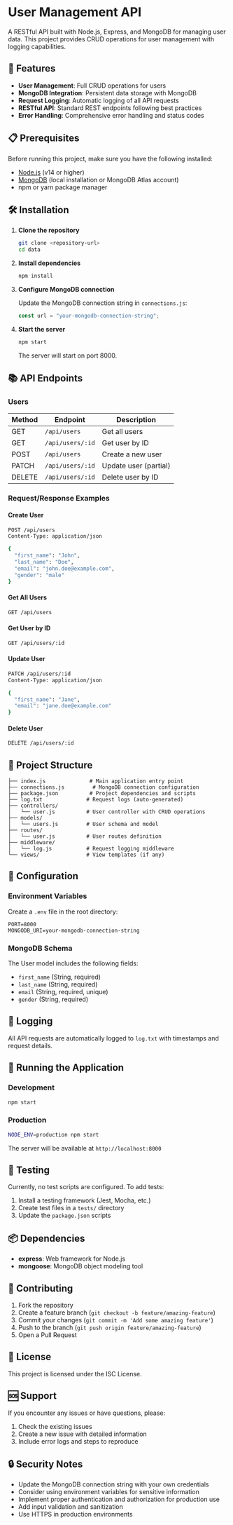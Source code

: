 # User Management API

A RESTful API built with Node.js, Express, and MongoDB for managing user data. This project provides CRUD operations for user management with logging capabilities.

## 🚀 Features

- **User Management**: Full CRUD operations for users
- **MongoDB Integration**: Persistent data storage with MongoDB
- **Request Logging**: Automatic logging of all API requests
- **RESTful API**: Standard REST endpoints following best practices
- **Error Handling**: Comprehensive error handling and status codes

## 📋 Prerequisites

Before running this project, make sure you have the following installed:

- [Node.js](https://nodejs.org/) (v14 or higher)
- [MongoDB](https://www.mongodb.com/) (local installation or MongoDB Atlas account)
- npm or yarn package manager

## 🛠️ Installation

1. **Clone the repository**
   ```bash
   git clone <repository-url>
   cd data
   ```

2. **Install dependencies**
   ```bash
   npm install
   ```

3. **Configure MongoDB connection**
   
   Update the MongoDB connection string in `connections.js`:
   ```javascript
   const url = "your-mongodb-connection-string";
   ```

4. **Start the server**
   ```bash
   npm start
   ```

   The server will start on port 8000.

## 📚 API Endpoints

### Users

| Method | Endpoint | Description |
|--------|----------|-------------|
| GET | `/api/users` | Get all users |
| GET | `/api/users/:id` | Get user by ID |
| POST | `/api/users` | Create a new user |
| PATCH | `/api/users/:id` | Update user (partial) |
| DELETE | `/api/users/:id` | Delete user by ID |

### Request/Response Examples

#### Create User
```bash
POST /api/users
Content-Type: application/json

{
  "first_name": "John",
  "last_name": "Doe",
  "email": "john.doe@example.com",
  "gender": "male"
}
```

#### Get All Users
```bash
GET /api/users
```

#### Get User by ID
```bash
GET /api/users/:id
```

#### Update User
```bash
PATCH /api/users/:id
Content-Type: application/json

{
  "first_name": "Jane",
  "email": "jane.doe@example.com"
}
```

#### Delete User
```bash
DELETE /api/users/:id
```

## 📁 Project Structure

```
├── index.js              # Main application entry point
├── connections.js         # MongoDB connection configuration
├── package.json          # Project dependencies and scripts
├── log.txt              # Request logs (auto-generated)
├── controllers/
│   └── user.js          # User controller with CRUD operations
├── models/
│   └── users.js         # User schema and model
├── routes/
│   └── user.js          # User routes definition
├── middleware/
│   └── log.js           # Request logging middleware
└── views/               # View templates (if any)
```

## 🔧 Configuration

### Environment Variables

Create a `.env` file in the root directory:

```env
PORT=8000
MONGODB_URI=your-mongodb-connection-string
```

### MongoDB Schema

The User model includes the following fields:

- `first_name` (String, required)
- `last_name` (String, required)
- `email` (String, required, unique)
- `gender` (String, required)

## 📝 Logging

All API requests are automatically logged to `log.txt` with timestamps and request details.

## 🚀 Running the Application

### Development
```bash
npm start
```

### Production
```bash
NODE_ENV=production npm start
```

The server will be available at `http://localhost:8000`

## 🧪 Testing

Currently, no test scripts are configured. To add tests:

1. Install a testing framework (Jest, Mocha, etc.)
2. Create test files in a `tests/` directory
3. Update the `package.json` scripts

## 📦 Dependencies

- **express**: Web framework for Node.js
- **mongoose**: MongoDB object modeling tool

## 🤝 Contributing

1. Fork the repository
2. Create a feature branch (`git checkout -b feature/amazing-feature`)
3. Commit your changes (`git commit -m 'Add some amazing feature'`)
4. Push to the branch (`git push origin feature/amazing-feature`)
5. Open a Pull Request

## 📄 License

This project is licensed under the ISC License.

## 🆘 Support

If you encounter any issues or have questions, please:

1. Check the existing issues
2. Create a new issue with detailed information
3. Include error logs and steps to reproduce

## 🔒 Security Notes

- Update the MongoDB connection string with your own credentials
- Consider using environment variables for sensitive information
- Implement proper authentication and authorization for production use
- Add input validation and sanitization
- Use HTTPS in production environments 
